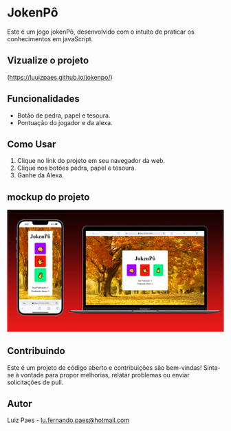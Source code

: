 # JokenPô

Este é um jogo jokenPô, desenvolvido com o intuito de praticar os conhecimentos em javaScript.

## Vizualize o projeto
(https://luuizpaes.github.io/jokenpo/)

## Funcionalidades
- Botão de pedra, papel e tesoura.
- Pontuação do jogador e da alexa.

## Como Usar

1. Clique no link do projeto em seu navegador da web.
2. Clique nos botões pedra, papel e tesoura.
3. Ganhe da Alexa.

## mockup do projeto
<img src="https://github.com/LuuizPaes/jokenpo/blob/main/assets/mockup-jokenpo.png?raw=true">

## Contribuindo

Este é um projeto de código aberto e contribuições são bem-vindas! Sinta-se à vontade para propor melhorias, relatar problemas ou enviar solicitações de pull.

## Autor

Luiz Paes - lu.fernando.paes@hotmail.com

